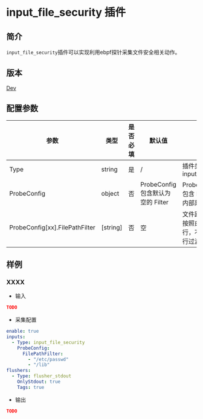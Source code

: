 # input_file_security 插件

## 简介

`input_file_security`插件可以实现利用ebpf探针采集文件安全相关动作。

## 版本

[Dev](../../stability-level.md)

## 配置参数

|  **参数**  |  **类型**  |  **是否必填**  |  **默认值**  |  **说明**  |
| --- | --- | --- | --- | --- |
|  Type  |  string  |  是  |  /  |  插件类型。固定为input\_file\_security  |
|  ProbeConfig  |  object  |  否  |  ProbeConfig 包含默认为空的 Filter  |  ProbeConfig 内部包含 Filter，Filter 内部是或的关系  |
|  ProbeConfig[xx].FilePathFilter  |  \[string\]  |  否  |  空  |  文件路径过滤器，按照白名单模式运行，不填表示不进行过滤  |

## 样例

### XXXX

* 输入

```json
TODO
```

* 采集配置

```yaml
enable: true
inputs:
  - Type: input_file_security
    ProbeConfig:
      FilePathFilter: 
        - "/etc/passwd"
        - "/lib"
flushers:
  - Type: flusher_stdout
    OnlyStdout: true
    Tags: true
```

* 输出

```json
TODO
```
